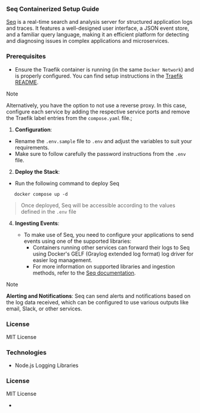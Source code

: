 ### Seq Containerized Setup Guide

[Seq](https://docs.datalust.co/docs) is a real-time search and analysis server for structured application logs and traces. It features a well-designed user interface, a JSON event store, and a familiar query language, making it an efficient platform for detecting and diagnosing issues in complex applications and microservices.

### Prerequisites

- Ensure the Traefik container is running (in the same `Docker Network`) and is properly configured. You can find setup instructions in the [Traefik README]([https://github.com/amlucas0xff/boilerplates/docker-compose/traefik/README.md](https://github.com/amlucas0xff/boilerplates/docker-compose/traefik/README.md)).

> [!NOTE]
> Alternatively, you have the option to not use a reverse proxy. In this case, configure each service by adding the respective service ports and remove the Traefik label entries from the `compose.yaml` file.;

1. **Configuration**:
  - Rename the `.env.sample` file to `.env` and adjust the variables to suit your requirements.
  - Make sure to follow carefully the password instructions from the `.env` file.

2. **Deploy the Stack**:
  - Run the following command to deploy Seq
     
```shell
   docker compose up -d
```
  > Once deployed, Seq will be accessible according to the values defined in the `.env` file 

4. **Ingesting Events**:

   - To make use of Seq, you need to configure your applications to send events using one of the supported libraries:
     - Containers running other services can forward their logs to Seq using Docker's GELF (Graylog extended log format) log driver for easier log management.
     - For more information on supported libraries and ingestion methods, refer to the [Seq documentation](https://docs.datalust.co/docs).

  > [!NOTE]
  > **Alerting and Notifications**: Seq can send alerts and notifications based on the log data received, which can be configured to use various outputs like email, Slack, or other services.

### License

MIT License

### Technologies
- Node.js Logging Libraries

### License

MIT License

-

